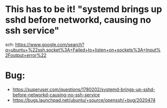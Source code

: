 # This has to be it! "systemd brings up sshd before networkd, causing no ssh service"
sch: https://www.google.com/search?q=ubuntu+%22ssh.socket%3A+Failed+to+listen+on+sockets%3A+Input%2Foutput+error%22

# Bug:
- https://superuser.com/questions/1780202/systemd-brings-up-sshd-before-networkd-causing-no-ssh-service
- https://bugs.launchpad.net/ubuntu/+source/openssh/+bug/2020474
